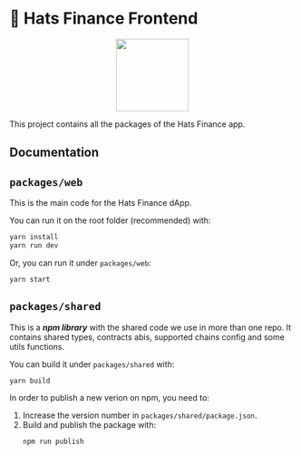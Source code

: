 # 🎩 Hats Finance Frontend

<p align="center">
  <a href="https://app.hats.finance">
      <img src="https://hats.finance/static/media/logo-new.9159ae16.svg" height="128">
  </a>
</p>

This project contains all the packages of the Hats Finance app.

## Documentation

## `packages/web`
This is the main code for the Hats Finance dApp.

You can run it on the root folder (recommended) with:
```sh
yarn install
yarn run dev
```

Or, you can run it under `packages/web`:
```sh
yarn start
```

## `packages/shared`
This is a ***npm library*** with the shared code we use in more than one repo.
It contains shared types, contracts abis, supported chains config and some utils functions.

You can build it under `packages/shared` with:
```sh
yarn build
```

In order to publish a new verion on npm, you need to:

1. Increase the version number in `packages/shared/package.json`.
2. Build and publish the package with:
    ```sh
    npm run publish
    ```
